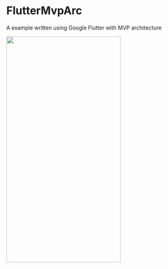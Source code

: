 # FlutterMvpArc

A example written using Google Flutter with MVP architecture


<img src="http://muhao.qiniudn.com/contacts.gif" width=299 height=589 />